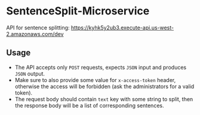 # SentenceSplit-Microservice
API for sentence splitting: https://kyhk5y2ub3.execute-api.us-west-2.amazonaws.com/dev

## Usage
- The API accepts only `POST` requests, expects `JSON` input and produces `JSON` output.
- Make sure to also provide some value for `x-access-token` header, otherwise the access will be forbidden (ask the administrators for a valid token).
- The request body should contain `text` key with some string to split, then the response body will be a list of corresponding sentences.
